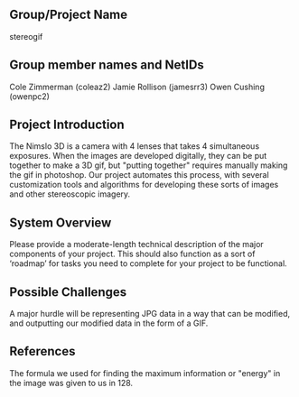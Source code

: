 ## Group/Project Name
stereogif

## Group member names and NetIDs
Cole Zimmerman (coleaz2)
Jamie Rollison (jamesrr3)
Owen Cushing (owenpc2)

## Project Introduction
The Nimslo 3D is a camera with 4 lenses that takes 4 simultaneous exposures. When the images are developed digitally, they can be put together to make a 3D gif, but "putting together" requires manually making the gif in photoshop. Our project automates this process, with several customization tools and algorithms for developing these sorts of images and other stereoscopic imagery.

## System Overview
Please provide a moderate-length technical description of the major components of your project. This should also function as a sort of ‘roadmap’ for tasks you need to complete for your project to be functional.

## Possible Challenges
A major hurdle will be representing JPG data in a way that can be modified, and outputting our modified data in the form of a GIF. 

## References
The formula we used for finding the maximum information or "energy" in the image was given to us in 128.
